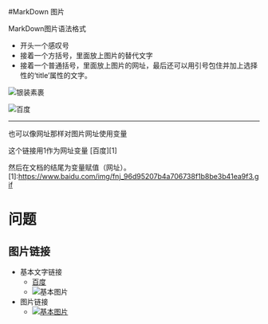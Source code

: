 #MarkDown 图片

MarkDown图片语法格式
- 开头一个感叹号
- 接着一个方括号，里面放上图片的替代文字
- 接着一个普通括号，里面放上图片的网址，最后还可以用引号包住并加上选择性的‘title’属性的文字。

![银装素裹](https://img0.baidu.com/it/u=1435639120,2241364006&fm=253&fmt=auto&app=138&f=JPEG?w=800&h=500)

![百度](https://www.baidu.com/img/fnj_96d95207b4a706738f1b8be3b41ea9f3.gif)

---

也可以像网址那样对图片网址使用变量

这个链接用1作为网址变量 [百度][1]

然后在文档的结尾为变量赋值（网址）。
[1]:https://www.baidu.com/img/fnj_96d95207b4a706738f1b8be3b41ea9f3.gif
# 问题

## 图片链接
- 基本文字链接
	- [百度][baidu]
	- ![基本图片](https://ss0.bdstatic.com/5aV1bjqh_Q23odCf/static/superman/img/logo_top_ca79a146.png)
- 图片链接
	- [![基本图片](baidu_logo)][baidu]
	
	
[baidu]:https://www.baidu.com/
[baidu_logo]:https://ss0.bdstatic.com/5aV1bjqh_Q23odCf/static/superman/img/logo_top_ca79a146.png
